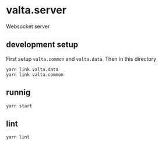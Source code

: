 # valta.server

Websocket server

## development setup

First setup `valta.common` and `valta.data`. Then in this directory

    yarn link valta.data
    yarn link valta.common

## runnig

    yarn start

## lint

    yarn lint
